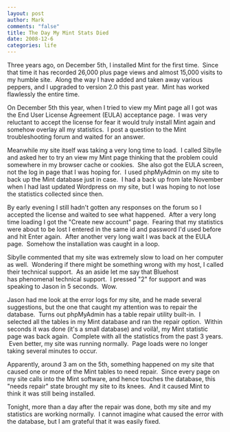 ```yaml
--- 
layout: post
author: Mark
comments: "false"
title: The Day My Mint Stats Died
date: 2008-12-6
categories: life
---
```

Three years ago, on December 5th, I installed Mint for the first time.  Since that time it has recorded 26,000 plus page views and almost 15,000 visits to my humble site.  Along the way I have added and taken away various peppers, and I upgraded to version 2.0 this past year.  Mint has worked flawlessly the entire time.

On December 5th this year, when I tried to view my Mint page all I got was the End User License Agreement (EULA) acceptance page.  I was very reluctant to accept the license for fear it would truly install Mint again and somehow overlay all my statistics.  I post a question to the Mint troubleshooting forum and waited for an answer.

Meanwhile my site itself was taking a very long time to load.  I called Sibylle and asked her to try an view my Mint page thinking that the problem could somewhere in my browser cache or cookies.  She also got the EULA screen, not the log in page that I was hoping for.  I used phpMyAdmin on my site to back up the Mint database just in case.  I had a back up from late November when I had last updated Wordpress on my site, but I was hoping to not lose the statistics collected since then.

By early evening I still hadn't gotten any responses on the forum so I accepted the license and waited to see what happened.  After a very long time loading I got the "Create new account" page.  Fearing that my statistics were about to be lost I entered in the same id and password I'd used before and hit Enter again.  After another very long wait I was back at the EULA page.  Somehow the installation was caught in a loop.

Sibylle commented that my site was extremely slow to load on her computer as well.  Wondering if there might be something wrong with my host, I called their technical support.  As an aside let me say that Bluehost has phenomenal technical support.  I pressed "2" for support and was speaking to Jason in 5 seconds.  Wow.

Jason had me look at the error logs for my site, and he made several suggestions, but the one that caught my attention was to repair the database.  Turns out phpMyAdmin has a table repair utility built-in.  I selected all the tables in my Mint database and ran the repair option.  Within seconds it was done (it's a small database) and voilà!, my Mint statistic page was back again.  Complete with all the statistics from the past 3 years.  Even better, my site was running normally.  Page loads were no longer taking several minutes to occur.

Apparently, around 3 am on the 5th, something happened on my site that caused one or more of the Mint tables to need repair.  Since every page on my site calls into the Mint software, and hence touches the database, this "needs repair" state brought my site to its knees.  And it caused Mint to think it was still being installed.

Tonight, more than a day after the repair was done, both my site and my statistics are working normally.  I cannot imagine what caused the error with the database, but I am grateful that it was easily fixed.
